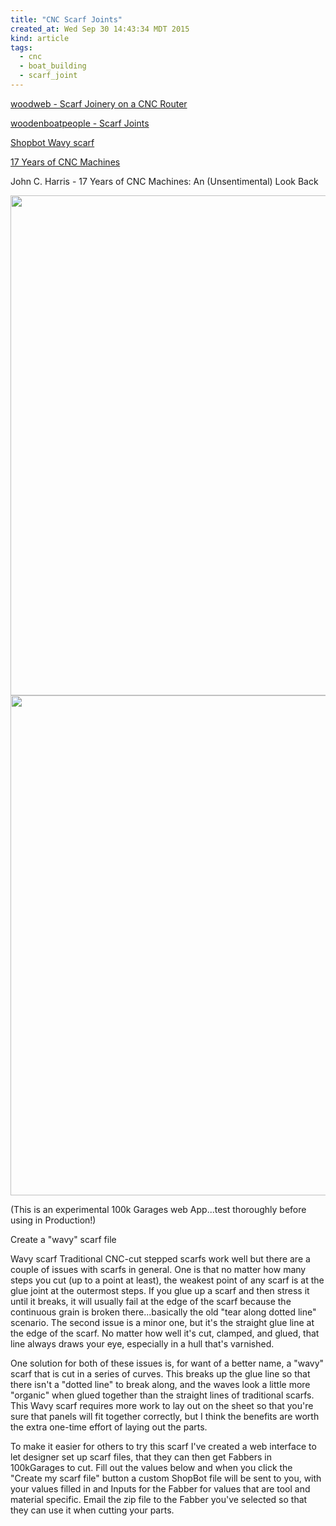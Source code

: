 ```yaml
---
title: "CNC Scarf Joints"
created_at: Wed Sep 30 14:43:34 MDT 2015
kind: article
tags:
  - cnc
  - boat_building
  - scarf_joint
---
```


<a href="http://www.woodweb.com/knowledge_base/Scarf_Joinery_on_a_CNC_Router.html" target="_blank">woodweb - Scarf Joinery on a CNC Router</a>

<a href="http://www.woodenboatpeople.com/forum/topics/scarf-joints-1" target="_blank">woodenboatpeople - Scarf Joints</a>

<a href="http://seaside5592.blogspot.com/2005/01/new-variation-on-stepped-scarf.html" target="_blank">Shopbot Wavy scarf</a>


<a href="http://www.clcboats.com/life-of-boats-blog/seventeen-years-of-cnc-machines-a-survey.html?jm=1" target="_blank">17 Years of CNC Machines</a>

John C. Harris -
17 Years of CNC Machines: An (Unsentimental) Look Back

<a href="http://wavyscarf.shopbotprojectwizard.com/" target="_blank"></a>


<img src="/assets/images/scarf_SU.jpg" width="800px" >
  
<img src="/assets/images/scarf_SU_mirror.jpg" width="800px" >


(This is an experimental 100k Garages web App...test thoroughly before using in Production!)

Create a "wavy" scarf file

Wavy scarf Traditional CNC-cut stepped scarfs work well but there are a
couple of issues with scarfs in general. One is that no matter how many
steps you cut (up to a point at least), the weakest point of any scarf
is at the glue joint at the outermost steps. If you glue up a scarf and
then stress it until it breaks, it will usually fail at the edge of the
scarf because the continuous grain is broken there...basically the old
"tear along dotted line" scenario. The second issue is a minor one,
but it's the straight glue line at the edge of the scarf. No matter
how well it's cut, clamped, and glued, that line always draws your eye,
especially in a hull that's varnished.

One solution for both of these issues is, for want of a better name, a
"wavy" scarf that is cut in a series of curves. This breaks up the glue
line so that there isn't a "dotted line" to break along, and the waves
look a little more "organic" when glued together than the straight lines
of traditional scarfs. This Wavy scarf requires more work to lay out on
the sheet so that you're sure that panels will fit together correctly,
but I think the benefits are worth the extra one-time effort of laying
out the parts.

To make it easier for others to try this scarf I've created a web
interface to let designer set up scarf files, that they can then get
Fabbers in 100kGarages to cut. Fill out the values below and when you
click the "Create my scarf file" button a custom ShopBot file will be
sent to you, with your values filled in and Inputs for the Fabber for
values that are tool and material specific. Email the zip file to the
Fabber you've selected so that they can use it when cutting your parts.

